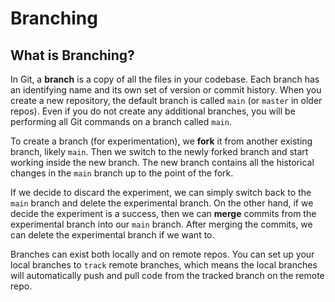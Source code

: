 # Branching

## What is Branching?
In Git, a **branch** is a copy of all the files in your codebase. Each branch has an identifying name and its own set of version or commit history. When you create a new repository, the default branch is called `main` (or `master` in older repos). Even if you do not create any additional branches, you will be performing all Git commands on a branch called `main`.

To create a branch (for experimentation), we **fork** it from another existing branch, likely `main`. Then we switch to the newly forked branch and start working inside the new branch. The new branch contains all the historical changes in the `main` branch up to the point of the fork.

If we decide to discard the experiment, we can simply switch back to the `main` branch and delete the experimental branch. On the other hand, if we decide the experiment is a success, then we can **merge** commits from the experimental branch into our `main` branch. After merging the commits, we can delete the experimental branch if we want to.

Branches can exist both locally and on remote repos. You can set up your local branches to `track` remote branches, which means the local branches will automatically push and pull code from the tracked branch on the remote repo.